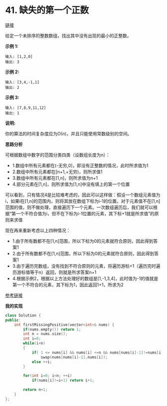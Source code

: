 # 41. 缺失的第一个正数

[链接](https://leetcode-cn.com/problems/first-missing-positive/description/)

给定一个未排序的整数数组，找出其中没有出现的最小的正整数。

**示例 1:**

```
输入: [1,2,0]
输出: 3
```

**示例 2:**

```
输入: [3,4,-1,1]
输出: 2
```

**示例 3:**

```
输入: [7,8,9,11,12]
输出: 1
```

**说明:**

你的算法的时间复杂度应为O(*n*)，并且只能使用常数级别的空间。

**思路分析**

可根据数组中数字的范围分类四类（设数组长度为n）：

- 1.数组中所有元素都在(-无穷,0]，即没有正整数的情况，此时所求值为1
- 2.数组中所有元素都在[n+1,+无穷)，则所求值1
- 3.数组中所有元素都在[1,n]，则所求值为n+1
- 4.部分元素在[1,n]，则所求值为[1,n]中没有填上的第一个位置

可以看到，只有情况4是比较难考虑的，因此可以这样做：假设一个数组元素值为i，如果i在[1,n]的范围内，则将其放在数组下标为i-1的位置。对于元素值不在[1,n]范围的值，则不做处理，直接遍历下一个元素。一次数组遍历后，我们就可以根据“第一个不符合值为i，但不在下标为i-1位置的元素，其下标+1就是所求值”的原则来求值

现在再来重新考虑以上四种情况：

- 1.由于所有数都不在[1,n]范围，所以下标为0的元素就符合原则，因此得到答案1
- 2.由于所有数都不在[1,n]范围，所以下标为0的元素就符合原则，因此得到答案1
- 3.由于遍历完数组，没有找到不符合原则的元素，将遍历游标+1（遍历完时遍历游标值等于n）返回，则就是所求答案n+1
- 4.根据示例2，根据以上方法处理好的数组是[1,-1,3,4]，此时值为-1的值就是第一个不符合的元素，其下标为1，因此返回1+1，所求为2

[参考链接](http://www.cnblogs.com/AnnieKim/archive/2013/04/21/3034631.html)

**我的实现**

```c++
class Solution {
public:
    int firstMissingPositive(vector<int>& nums) {
        if(nums.empty()) return 1;
        int n = nums.size();
        int i=0;
        while(i<n)
        {
            if( 1 <= nums[i] && nums[i] <=n && nums[nums[i]-1]!=nums[i])
                swap(nums[nums[i]-1],nums[i]);
            else ++i;
        }
        
        for(int i=0; i<n; ++i)
            if(nums[i]!=i+1) return i+1;
        
        return n+1;
    }
};
```

